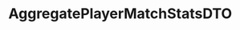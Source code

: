 #  AggregatePlayerMatchStatsDTO

<api-schema openapi-path="../../../api-specs/swagger-otr-api.json" name="AggregatePlayerMatchStatsDTO"/>